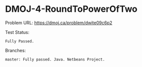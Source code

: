 # DMOJ-4-RoundToPowerOfTwo

Problem URL:
    https://dmoj.ca/problem/dwite09c6p2
    
Test Status:
    
    Fully Passed.
    
Branches:

    master: Fully passed. Java. Netbeans Project.
